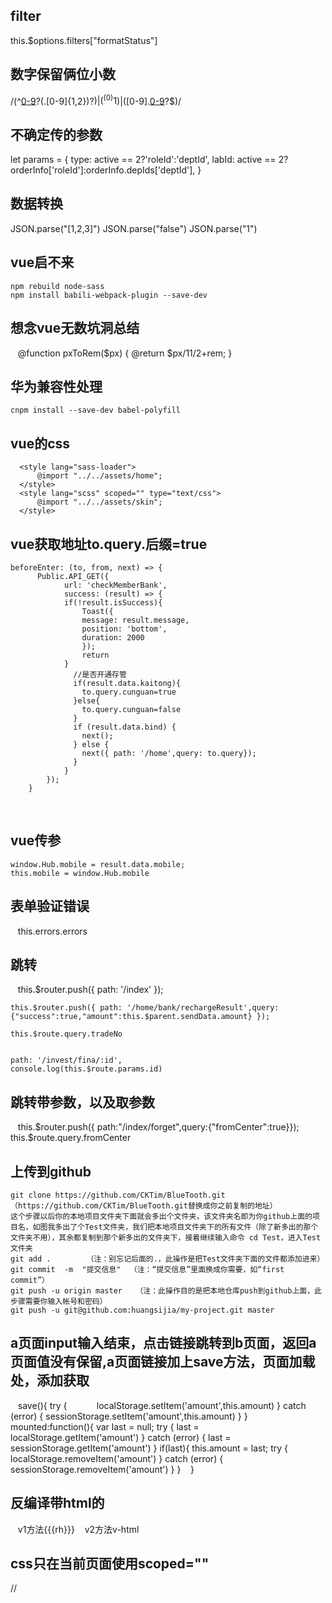 ## filter
 this.$options.filters["formatStatus"]

## 数字保留俩位小数
/(^[0-9]([0-9]+)?(\.[0-9]{1,2})?$)|(^(0){1}$)|([0-9]\.[0-9]([0-9])?$)/

## 不确定传的参数
let params = {
	type: active == 2?'roleId':'deptId',
	labId: active == 2?orderInfo['roleId']:orderInfo.depIds['deptId'],
}

## 数据转换
JSON.parse("[1,2,3]") JSON.parse("false") JSON.parse("1")

## vue启不来
    npm rebuild node-sass
    npm install babili-webpack-plugin --save-dev
## 想念vue无数坑洞总结
    @function pxToRem($px) {
        @return $px/11/2+rem;
    }
## 华为兼容性处理
    cnpm install --save-dev babel-polyfill
    
## vue的css
      <style lang="sass-loader">
          @import "../../assets/home";
      </style>
      <style lang="scss" scoped="" type="text/css">
          @import "../../assets/skin";
      </style>
## vue获取地址to.query.后缀=true
    beforeEnter: (to, from, next) => {
          Public.API_GET({
                url: 'checkMemberBank',
                success: (result) => {
                if(!result.isSuccess){
                    Toast({
                    message: result.message,
                    position: 'bottom',
                    duration: 2000
                    });
                    return
                }
                  //是否开通存管
                  if(result.data.kaitong){
                    to.query.cunguan=true
                  }else{
                    to.query.cunguan=false
                  }
                  if (result.data.bind) {
                    next();
                  } else {
                    next({ path: '/home',query: to.query});
                  }
                }
            });
        }
    
## vue传参
    window.Hub.mobile = result.data.mobile;
    this.mobile = window.Hub.mobile
    
## 表单验证错误
    this.errors.errors
## 跳转
    this.$router.push({
        path: '/index'
    });
    
    this.$router.push({ path: '/home/bank/rechargeResult',query: {"success":true,"amount":this.$parent.sendData.amount} });
    
    this.$route.query.tradeNo
    
    
    path: '/invest/fina/:id',
    console.log(this.$route.params.id)
    
## 跳转带参数，以及取参数
    this.$router.push({ path:"/index/forget",query:{"fromCenter":true}});
    this.$route.query.fromCenter
    
## 上传到github
    git clone https://github.com/CKTim/BlueTooth.git（https://github.com/CKTim/BlueTooth.git替换成你之前复制的地址）
    这个步骤以后你的本地项目文件夹下面就会多出个文件夹，该文件夹名即为你github上面的项目名，如图我多出了个Test文件夹，我们把本地项目文件夹下的所有文件（除了新多出的那个文件夹不用），其余都复制到那个新多出的文件夹下，接着继续输入命令 cd Test，进入Test文件夹
    git add .        （注：别忘记后面的.，此操作是把Test文件夹下面的文件都添加进来）
    git commit  -m  "提交信息"  （注：“提交信息”里面换成你需要，如“first commit”）
    git push -u origin master   （注：此操作目的是把本地仓库push到github上面，此步骤需要你输入帐号和密码）
    git push -u git@github.com:huangsijia/my-project.git master

    
## a页面input输入结束，点击链接跳转到b页面，返回a页面值没有保留,a页面链接加上save方法，页面加载处，添加获取
    save(){
        try {
            localStorage.setItem('amount',this.amount)
        } catch (error) {
            sessionStorage.setItem('amount',this.amount)
        }
    }
    mounted:function(){
        var last = null;
        try {
            last = localStorage.getItem('amount')
        } catch (error) {
            last = sessionStorage.getItem('amount')
        }
        if(last){
            this.amount = last;
            try {
                localStorage.removeItem('amount')
            } catch (error) {
                sessionStorage.removeItem('amount')
            }
        }
    }
## 反编译带html的
    v1方法{{{rh}}}
    v2方法v-html
## css只在当前页面使用scoped=""
 //<style lang="scss" scoped="" type="text/css">
    
## index.js 跨域 proxyTable加内容https://vuejs-templates.github.io/webpack/proxy.html
dev: {
    env: require('./dev.env'),
    port: 4399,
    autoOpenBrowser: true,
    assetsSubDirectory: 'static',
    assetsPublicPath: '/',
    proxyTable: {
      '**/wd_api/**': {
        target: 'http://www.a.com',
        changeOrigin: true
      }
    },
    // CSS Sourcemaps off by default because relative paths are "buggy"
    // with this option, according to the CSS-Loader README
    // (https://github.com/webpack/css-loader#sourcemaps)
    // In our experience, they generally work as expected,
    // just be aware of this issue when enabling this option.
    cssSourceMap: false
  }
## 下拉加载数据https://github.com/metafizzy/infinite-scroll
    <ul class="person leftRight" v-infinite-scroll="loadMore" infinite-scroll-disabled="loading" infinite-scroll-distance="10">
    loadMore() {
                    if (this.initLock) {
                        return
                    }
                    if (!this.hasNext) {
                        return
                    }
                    this.loading = true;
                    this.$public.API_GET({
                        url: 'getInviteDetail',
                        data: {
                            offset: this.offset,
                            max: this.max
                        },
                        success: (result) => {
                            for (var item in result.data) {
                                this.list.push(result.data[item])
                            }
                            this.offset += this.max;
                            this.loading = false;
                            if (result.data.length < this.max) {
                                this.hasNext = false
                            }
                        }
                    });
                },
                initData(finishFun) {
                    this.offset = 0;
                    this.max = 10;
                    this.hasNext = true;
                    this.list = [];
                    this.loadEnd = false;
                    this.$public.API_GET({
                        url: 'getInviteDetail',
                        data: {
                            offset: this.offset,
                            max: this.max
                        },
                        success: (result) => {
                            this.loadEnd = true
                            this.list = result.data;
                            this.offset += this.max;
                            if (result.data.length < this.max) {
                                this.hasNext = false
                            }
                            this.initLock = false
                            if (typeof(finishFun) == "function") {
                                finishFun()
                            }
                        }
                    });
                }
## 离开此页面之前的方法
    beforeRouteLeave: function(to, from, next) {
			$(document.body).removeClass("htmlBg");
			next();
		}
## body下加入div
    addFooter(id, schedule) {
      var packet = Vue.extend({
        data: function() {
          return {
            text: "立即加入"
          };
        },
        methods: {
          joinBtnFun() {
            location.hash = "/invest/pay/" + id;
          }
        },
        template: `<div class="joinBtn" @click="joinBtnFun"><div class="btn btnBottom">{{this.text}}</div></div>`
      });
      var packetIntance = new packet({
        el: document.createElement("div")
      });

      document.body.appendChild(packetIntance.$el);
    }
  }
  
  ## 跨域
	  dev: {
	    env: require('./dev.env'),
	    port: 4398,
	    autoOpenBrowser: true,
	    assetsSubDirectory: 'static',
	    assetsPublicPath: '/',
	    proxyTable: {
	      '**/wd_api/**': {
		// target: 'http://10.0.1.33:8686/',
		target: 'https://www.bxjr.com/',
		changeOrigin: true
	      }
	    },
	    // CSS Sourcemaps off by default because relative paths are "buggy"
	    // with this option, according to the CSS-Loader README
	    // (https://github.com/webpack/css-loader#sourcemaps)
	    // In our experience, they generally work as expected,
	    // just be aware of this issue when enabling this option.
	    cssSourceMap: false
	  }
## 同级参数不显示
	this.$router.push({ name: 'address',params: {"name":item.name} });
	取：this.$route.params.name

## 自定义指令
	//html 
	<div v-pin:true.bottom.right='pinned' class="card">爱
	    <button @click="pinned = !pinned">叮嘱</button>
	</div>
	// js
	Vue.directive("pin",function(el,binding){
	    var pinned = binding.value
	    var position = binding.modifiers;
	    var warnning = binding.arg;
	    console.log(warnning)
	    if(pinned){
		el.style.position="fixed";
		for(var key in position){
		    if(position[key]){
			el.style[key]="10px"
		    }
		}
		if (warnning === 'true'){
		    el.style.background = 'yellow'
		}        
	    }else{
		el.style.position='static'
	    }
	})

## 混合 mixins
	var mixinsFun = {
	    methods:{
		show() {
		    this.visible = true;
		},
		hide(){
		    this.visible = false;
		}
	    },
	    data:function(){
		return{
		    visible: false
		}
	    }
	}


	Vue.component('popup',{
	    template:`
	    <div>
		<button @mouseenter="show" @mouseleave="hide">
		    会显示吗？
		</button>
		<span v-if="visible">显示了</span>
	    </div>
	    `,
	    mixins:[mixinsFun],
	    // 会直接覆盖mixins里的定义
	    data: function () {
		return {
		    visible: true
		}
	    }
	})
	Vue.component('tooltip', {
	    template: `
	    <div>
		<button @click="show">
		    点击了
		</button>
		<div v-if="visible">
		    <p @click="hide">关闭</p>
		    <h1>title</h1>
		    <span>sewghew任何事吉尔吉</span>
		</div>
	    </div>
	    `,
	    mixins: [mixinsFun]
	})


## 插槽slots 用name来指定不同插槽
	<div id="app">
		<panel>
		    <div slot="title">我是标题</div>
		    <div slot="content">我是内容我是内容我是内容我是内容我是内容</div>
		    <div slot="footer">我是footer</div>
		</panel>
	</div>
	<template id="panel-tpl">
		<div class="panel">
		    <div class="title">
			<slot name="title">title</slot>
		    </div>
		    <div class="content">
			<slot name="content">content</slot>
		    </div>
		    <div class="footer">
			<slot name="footer">footer</slot>
		    </div>
		</div>
	</template>
	
## 关于vue中iconfont字体图标显示乱码处理
	字体编码后前四位是Unicode编码，想使用字符串来传递的话,只要将 “&#xe64b;” 改为 “\ue64b” 即可

## app h5交互
	 安卓：window.GetAppMethd.share();
	 iOS：window.webkit.messageHandlers.share.postMessage(null);ps ios方法里必须传参，如果没有参数传null
	 微信登录：
	 1、点击告诉app微信登录，调用app方法 wechatLogin
	 2、app成功后传token给h5
	 2、或者 app给h5code,h5调用后台接口，第一次调用微信登录后到注册，把返回的unionid传给后端
	 	
	 3、请求trade接口，判断支付宝支付还是微信支付，调用不同的app方法，app返回结果后，调用h5 的payValue方法，如果app返回成功调用后台的”支付状态查询“接口，显示支付成功或者支付失败）
	 4、window['app调用方法名'] = (result) => {
          this.本地方法名(result)
        }
	5、支付：请求接口，返回的参数，支付宝时传prepayId给app,微信时partnerid，，prepayid，sign，noncester，timestamp,app放回我个状态，如果app成功，调用支付状态判断接口，3秒请求一次，共15秒
	6、安卓嵌套app,软键盘遮挡
	即在安卓机中通过监听当窗口resize时，判断当前获得焦点的元素是否为输入框，再调用该元素的scrollIntoView()，即将该元素展示在当前窗口的可视区域。由于只有scrollIntoView被各浏览器均支持，所以这个方法最为常用。 使用这段代码之后，在微信或者其他浏览器测试时有效果，但因为是需要内嵌在自家APP上，使用这段代码一直没有解决输入框被挡住的问题，最后测试才发现，APP内置浏览器在聚焦输入框弹出键盘根本没有触发窗口的resize事件，瞬间心中万马奔腾(＞﹏＜)~~~，后面在借鉴了某阿里的一个网页版的聊天界面，发现它是通过获取输入框焦点将输入框定位到窗口略高于输入框的位置，在失去焦点键盘弹回时再恢复到底部，于是通过这种方式处理，暂时比较暴力的解决了在安卓上该APP上输入框被挡住的问题，这种方法显然是不完美的，比如由于无法监听resize事件，而且使用的键盘高度不固定，所以只能大概的将高度设置保持在屏幕一半偏上一点。保证绝大数情况下输入框在键盘之上显示。
	if(/Android/.test(navigator.appVersion)) {
	   window.addEventListener("resize", function() {
	     if(document.activeElement.tagName=="INPUT" || document.activeElement.tagName=="TEXTAREA") {
	       document.activeElement.scrollIntoView();
	     }
	  })
	}
	 .form1{
	    animation:move1 0s  ease-in 0s 1 alternate forwards;
	    -webkit-animation:move1 0s  ease-in 0s 1 alternate forwards;
	  }
	  @keyframes move1{
	    from {bottom:.4rem;}
	    to {bottom:.6rem;}
	  }

	  @-webkit-keyframes move1{
	    from {bottom:.4rem;}
	    to {bottom:.6rem;}
	  }
	
